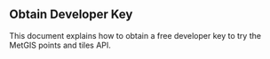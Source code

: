 ## Obtain Developer Key

This document explains how to obtain a free developer key to try the MetGIS points and tiles API. 